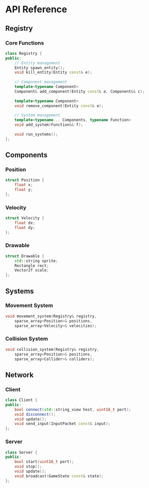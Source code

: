 # API Reference

## Registry

### Core Functions

```cpp
class Registry {
public:
    // Entity management
    Entity spawn_entity();
    void kill_entity(Entity const& e);
    
    // Component management
    template<typename Component>
    Component& add_component(Entity const& e, Component&& c);
    
    template<typename Component>
    void remove_component(Entity const& e);
    
    // System management
    template<typename... Components, typename Function>
    void add_system(Function&& f);
    
    void run_systems();
};
```

## Components

### Position

```cpp
struct Position {
    float x;
    float y;
};
```

### Velocity

```cpp
struct Velocity {
    float dx;
    float dy;
};
```

### Drawable

```cpp
struct Drawable {
    std::string sprite;
    Rectangle rect;
    Vector2f scale;
};
```

## Systems

### Movement System

```cpp
void movement_system(Registry& registry,
    sparse_array<Position>& positions,
    sparse_array<Velocity>& velocities);
```

### Collision System

```cpp
void collision_system(Registry& registry,
    sparse_array<Position>& positions,
    sparse_array<Collider>& colliders);
```

## Network

### Client

```cpp
class Client {
public:
    bool connect(std::string_view host, uint16_t port);
    void disconnect();
    void update();
    void send_input(InputPacket const& input);
};
```

### Server

```cpp
class Server {
public:
    bool start(uint16_t port);
    void stop();
    void update();
    void broadcast(GameState const& state);
};
```
